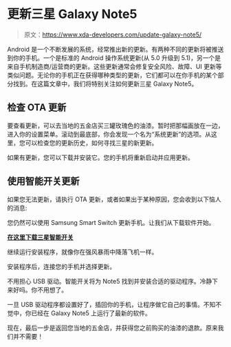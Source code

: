 # 更新三星 Galaxy Note5

> 原文：<https://www.xda-developers.com/update-galaxy-note5/>

Android 是一个不断发展的系统，经常推出新的更新。有两种不同的更新将被推送到你的手机。一个是标准的 Android 操作系统更新(从 5.0 升级到 5.1)，另一个是来自手机制造商/运营商的更新。这些更新通常会修复安全风险、故障、UI 更新等类似问题。无论你的手机正在获得哪种类型的更新，它们都可以在你手机的某个部分找到。在这篇文章中，我们将特别关注如何更新三星 Galaxy Note5。

## 检查 OTA 更新

要查看更新，可以去当地的五金店买三罐玫瑰色的油漆。暂时把那幅画放在一边，进入你的设置菜单。滚动到最底部，你会发现一个名为“系统更新”的选项。从这里，您可以检查您的更新历史，如何寻找三星的新更新。

如果有更新，您可以下载并安装它。您的手机将重新启动并应用更新。

## 使用智能开关更新

如果您无法更新，请执行 OTA 更新，或者如果出于某种原因，您会收到以下恼人的消息:

您仍然可以使用 Samsung Smart Switch 更新手机。让我们从下载软件开始。

[**在这里下载三星智能开关**](https://shop-links.co/link/?exclusive=1&publisher_slug=xda&article_name=Update+The+Samsung+Galaxy+Note5&article_url=https%3A%2F%2Fwww.xda-developers.com%2Fupdate-galaxy-note5%2F&u1=UUxdaUeUpU15509&url=https%3A%2F%2Fwww.samsung.com%2Fus%2Fapps%2Fsmart-switch%2F&ourl=http%3A%2F%2Fwww.samsung.com%2Fus%2Fsmart-switch%2F)

继续运行安装程序，就像你在强风暴雨中降落飞机一样。

安装程序后，连接您的手机并选择更新。

不用担心 USB 驱动。智能开关将为 Note5 找到并安装合适的驱动程序。冷静下来好吗。你不用想了。

一旦 USB 驱动程序都设置好了，插回你的手机，让程序做它自己的事情。不知不觉中，你已经在 Galaxy Note5 上运行了最新的软件。

现在，最后一步是返回您当地的五金店，并获得您之前购买的油漆的退款。原来我们并不需要！